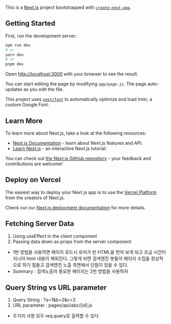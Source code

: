 This is a [Next.js](https://nextjs.org/) project bootstrapped with [`create-next-app`](https://github.com/vercel/next.js/tree/canary/packages/create-next-app).

## Getting Started

First, run the development server:

```bash
npm run dev
# or
yarn dev
# or
pnpm dev
```

Open [http://localhost:3000](http://localhost:3000) with your browser to see the result.

You can start editing the page by modifying `app/page.js`. The page auto-updates as you edit the file.

This project uses [`next/font`](https://nextjs.org/docs/basic-features/font-optimization) to automatically optimize and load Inter, a custom Google Font.

## Learn More

To learn more about Next.js, take a look at the following resources:

- [Next.js Documentation](https://nextjs.org/docs) - learn about Next.js features and API.
- [Learn Next.js](https://nextjs.org/learn) - an interactive Next.js tutorial.

You can check out [the Next.js GitHub repository](https://github.com/vercel/next.js/) - your feedback and contributions are welcome!

## Deploy on Vercel

The easiest way to deploy your Next.js app is to use the [Vercel Platform](https://vercel.com/new?utm_medium=default-template&filter=next.js&utm_source=create-next-app&utm_campaign=create-next-app-readme) from the creators of Next.js.

Check out our [Next.js deployment documentation](https://nextjs.org/docs/deployment) for more details.

## Fetching Server Data

1. Using useEffect in the client component
2. Passing data down as props from the server component

- 1번 방법을 사용하면 페이지 로드시 유저가 빈 HTML을 먼저 보게 되고 조금 시간이 지나야 html 내용이 채워진다. 그렇게 되면 검색엔진 봇들이 페이지 수집을 정상적으로 하기 힘들고 검색엔진 노출 측면에서 단점이 있을 수 있다.
- Summary : 검색노츨이 중요한 페이지는 2번 방법을 사용하자

## Query String vs URL parameter

1. Query String : ?a=1&b=2&c=3
2. URL parameter : pages/api/abc/[id].js

- 두가지 사항 모두 req.query로 출력할 수 있다.
